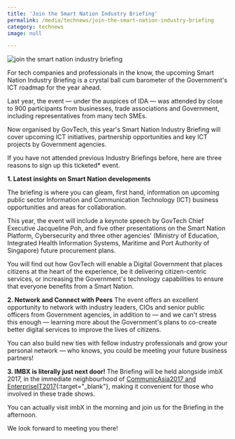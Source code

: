 ```yaml
---
title: 'Join the Smart Nation Industry Briefing'
permalink: /media/technews/join-the-smart-nation-industry-briefing
category: technews
image: null

---
```



![join the smart nation industry briefing](/images/technews/join-the-smart-nation-industry-briefing-part-1.jpg)

For tech companies and professionals in the know, the upcoming Smart Nation Industry Briefing is a crystal ball cum barometer of the Government's ICT roadmap for the year ahead.

Last year, the event — under the auspices of IDA — was attended by close to 900 participants from businesses, trade associations and Government, including representatives from many tech SMEs.

Now organised by GovTech, this year's Smart Nation Industry Briefing will cover upcoming ICT initiatives, partnership opportunities and key ICT projects by Government agencies.

If you have not attended previous Industry Briefings before, here are three reasons to sign up this ticketed* event.


**1. Latest insights on Smart Nation developments**

The briefing is where you can gleam, first hand, information on upcoming public sector Information and Communication Technology (ICT) business opportunities and areas for collaboration.

This year, the event will include a keynote speech by GovTech Chief Executive Jacqueline Poh, and five other presentations on the Smart Nation Platform,  Cybersecurity and three other agencies' (Ministry of Education,  Integrated Health Information Systems, Maritime and Port Authority of Singapore) future procurement plans.

You will find out how GovTech will enable a Digital Government that places citizens at the heart of the experience, be it delivering citizen-centric services, or increasing the Government's technology capabilities to ensure that everyone benefits from a Smart Nation.


**2. Network and Connect with Peers**
The event offers an excellent opportunity to network with industry leaders, CIOs and senior public officers from Government agencies, in addition to — and we can't stress this enough — learning  more about the Government's plans to co-create better digital services to improve the lives of citizens.

You can also build new ties with fellow industry professionals and grow your personal network — who knows, you could be meeting your future business partners!


**3. IMBX is literally just next door!**
The Briefing will be held alongside imbX 2017, in the immediate neighbourhood of [CommunicAsia2017 and EnterpriseIT2017](https://www.connectechasia.com/){:target="_blank"}, making it convenient for those who involved in these trade shows.

You can actually visit imbX in the morning and join us for the Briefing in the afternoon.

We look forward to meeting you there! 

